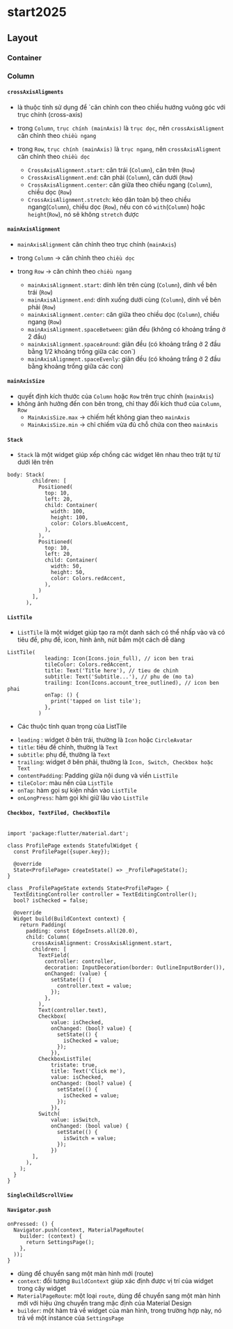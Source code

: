 # start2025

## Layout
### Container 
### Column 

#### `crossAxisAligments` 
- là thuộc tính sử dụng để `căn chỉnh con theo chiều hướng vuông góc với trục chính (cross-axis)
- trong `Column`, `trục chính (mainAxis)` là `trục dọc`, nên `crossAxisAligment` căn chỉnh theo `chiều ngang`
- trong `Row`, `trục chính (mainAxis)` là `trục ngang`, nên `crossAxisAligment` căn chỉnh theo `chiều dọc`

    + `CrossAxisAlignment.start`: căn trái (`Column`), căn trên (`Row`)
    + `CrossAxisAlignment.end`: căn phải (`Column`), căn dưới (`Row`)
    + `CrossAxisAlignment.center`: căn giữa theo chiều ngang (`Column`), chiều dọc (`Row`)
    + `CrossAxisAlignment.stretch`: kéo dãn toàn bộ theo chiều ngang(`Column`), chiều dọc (`Row`), nếu con có `with`(`Column`) hoặc `height`(`Row`), nó sẽ không `stretch` được

#### `mainAxisAlignment`
- `mainAxisAlignment` căn chỉnh theo trục chính (`mainAxis`)
- trong `Column` -> căn chỉnh theo `chiều dọc `
- trong `Row` -> căn chỉnh theo `chiều ngang`

    + `mainAxisAlignment.start`: dính lên trên cùng (`Column`), dính về bên trái (`Row`)
    + `mainAxisAlignment.end`: dính xuống dưới cùng (`Column`), dính về bên phải (`Row`)
    + `mainAxisAlignment.center`: căn giữa theo chiều dọc (`Column`), chiều ngang (`Row`)
    + `mainAxisAlignment.spaceBetween`: giãn đều (không có khoảng trắng ở 2 đầu)
    + `mainAxisAlignment.spaceAround`: giãn đều (có khoảng trắng ở 2 đầu bằng 1/2 khoảng trống giữa các con`)
    + `mainAxisAlignment.spaceEvenly`: giãn đều (có khoảng trắng ở 2 đầu bằng khoảng trống giữa các con)


#### `mainAxisSize`
- quyết định kích thước của `Column` hoặc `Row` trên trục chính (`mainAxis`)
- không ảnh hưởng đến con bên trong, chỉ thay đổi kích thuớ của `Column`, `Row`
    + `MainAxisSize.max` -> chiếm hết không gian theo `mainAxis`
    + `MainAxisSize.min` -> chỉ chiếm vừa đủ chỗ chứa con theo `mainAxis`

#### `Stack` 
- `Stack` là một widget giúp xếp chồng các widget lên nhau theo trật tự từ dưới lên trên 

```
body: Stack(
        children: [
          Positioned(
            top: 10,
            left: 20,
            child: Container(
              width: 100,
              height: 100,
              color: Colors.blueAccent,
            ),
          ),
          Positioned(
            top: 10,
            left: 20,
            child: Container(
              width: 50,
              height: 50,
              color: Colors.redAccent,
            ),
          )
        ],
      ),
```


#### `ListTile` 
- `ListTile` là một widget giúp tạo ra một danh sách có thể nhấp vào và có tiêu đề, phụ đề, icon, hình ảnh, nút bấm một cách dễ dàng 
```
ListTile(
            leading: Icon(Icons.join_full), // icon ben trai
            tileColor: Colors.redAccent,
            title: Text('Title here'), // tieu de chinh
            subtitle: Text('Subtitle...'), // phu de (mo ta)
            trailing: Icon(Icons.account_tree_outlined), // icon ben phai
            onTap: () {
              print('tapped on list tile');
            },
          )
```

- Các thuộc tính quan trọng của ListTile 
+ `leading` : widget ở bên trái, thường là `Icon` hoặc `CircleAvatar` 
+ `title`: tiêu đề chính, thường là `Text` 
+ `subtitle`: phụ đề, thường là `Text` 
+ `trailing`: widget ở bên phải, thường là `Icon, Switch, Checkbox hoặc Text`
+ `contentPadding`: Padding giữa nội dung và viền `ListTile` 
+ `tileColor`: màu nền của `ListTile` 
+ `onTap`: hàm gọi sự kiện nhấn vào `ListTile` 
+ `onLongPress`: hàm gọi khi giữ lâu vào `ListTile`



#### `Checkbox, TextFiled, CheckboxTile `
```

import 'package:flutter/material.dart';

class ProfilePage extends StatefulWidget {
  const ProfilePage({super.key});

  @override
  State<ProfilePage> createState() => _ProfilePageState();
}

class _ProfilePageState extends State<ProfilePage> {
  TextEditingController controller = TextEditingController();
  bool? isChecked = false;

  @override
  Widget build(BuildContext context) {
    return Padding(
      padding: const EdgeInsets.all(20.0),
      child: Column(
        crossAxisAlignment: CrossAxisAlignment.start,
        children: [
          TextField(
            controller: controller,
            decoration: InputDecoration(border: OutlineInputBorder()),
            onChanged: (value) {
              setState(() {
                controller.text = value;
              });
            },
          ),
          Text(controller.text),
          Checkbox(
              value: isChecked,
              onChanged: (bool? value) {
                setState(() {
                  isChecked = value;
                });
              }),
          CheckboxListTile(
              tristate: true,
              title: Text('Click me'),
              value: isChecked,
              onChanged: (bool? value) {
                setState(() {
                  isChecked = value;
                });
              }),
          Switch(
              value: isSwitch,
              onChanged: (bool value) {
                setState(() {
                  isSwitch = value;
                });
              })
        ],
      ),
    );
  }
}

```

#### `SingleChildScrollView`


#### `Navigator.push` 
```
onPressed: () {
  Navigator.push(context, MaterialPageRoute(
    builder: (context) {
      return SettingsPage();
    },
  ));
}

```
- dùng để chuyển sang một màn hình mới (route)
- `context`: đối tượng `BuildContext` giúp xác định được vị trí của widget trong cây widget 
- `MaterialPageRoute`: một loại `route`, dùng để chuyển sang một màn hình mới với hiệu ứng chuyển trang mặc định của Material Design 
- `builder`: một hàm trả về widget của màn hình, trong trường hợp này, nó trả về một instance của `SettingsPage`